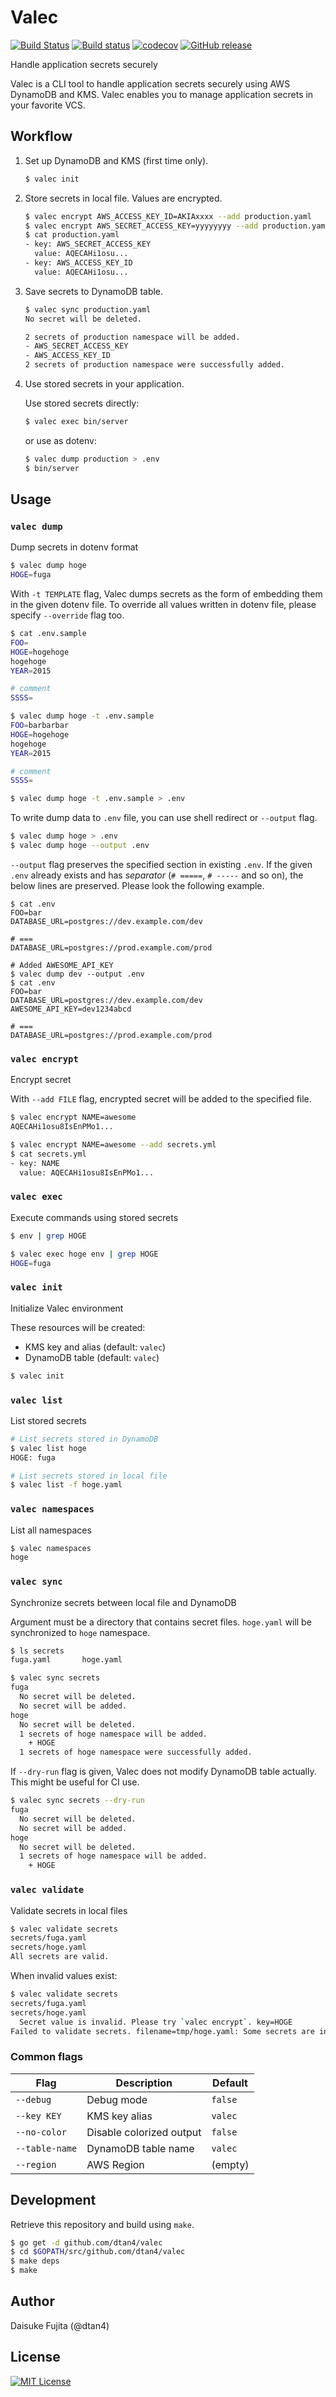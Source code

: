 # Valec

[![Build Status](https://travis-ci.org/dtan4/valec.svg?branch=master)](https://travis-ci.org/dtan4/valec)
[![Build status](https://ci.appveyor.com/api/projects/status/5re33kx1xwqgeswi/branch/master?svg=true)](https://ci.appveyor.com/project/dtan4/valec/branch/master)
[![codecov](https://codecov.io/gh/dtan4/valec/branch/master/graph/badge.svg)](https://codecov.io/gh/dtan4/valec)
[![GitHub release](https://img.shields.io/github/release/dtan4/valec.svg)](https://github.com/dtan4/valec/releases)

Handle application secrets securely

Valec is a CLI tool to handle application secrets securely using AWS DynamoDB and KMS.
Valec enables you to manage application secrets in your favorite VCS.

## Workflow

1. Set up DynamoDB and KMS (first time only).

    ```bash
    $ valec init
    ```

2. Store secrets in local file. Values are encrypted.

    ```bash
    $ valec encrypt AWS_ACCESS_KEY_ID=AKIAxxxx --add production.yaml
    $ valec encrypt AWS_SECRET_ACCESS_KEY=yyyyyyyy --add production.yaml
    $ cat production.yaml
    - key: AWS_SECRET_ACCESS_KEY
      value: AQECAHi1osu...
    - key: AWS_ACCESS_KEY_ID
      value: AQECAHi1osu...
    ```

3. Save secrets to DynamoDB table.

    ```bash
    $ valec sync production.yaml
    No secret will be deleted.

    2 secrets of production namespace will be added.
    - AWS_SECRET_ACCESS_KEY
    - AWS_ACCESS_KEY_ID
    2 secrets of production namespace were successfully added.
    ```

4. Use stored secrets in your application.

    Use stored secrets directly:

    ```bash
    $ valec exec bin/server
    ```

    or use as dotenv:

    ```bash
    $ valec dump production > .env
    $ bin/server
    ```

## Usage

### `valec dump`

Dump secrets in dotenv format

```bash
$ valec dump hoge
HOGE=fuga
```

With `-t TEMPLATE` flag, Valec dumps secrets as the form of embedding them in the given dotenv file. To override all values written in dotenv file, please specify `--override` flag too.

```bash
$ cat .env.sample
FOO=
HOGE=hogehoge
hogehoge
YEAR=2015

# comment
SSSS=

$ valec dump hoge -t .env.sample
FOO=barbarbar
HOGE=hogehoge
hogehoge
YEAR=2015

# comment
SSSS=

$ valec dump hoge -t .env.sample > .env
```

To write dump data to `.env` file, you can use shell redirect or `--output` flag.

```bash
$ valec dump hoge > .env
$ valec dump hoge --output .env
```

`--output` flag preserves the specified section in existing `.env`. If the given `.env` already exists and has _separator_ (`# =====`, `# -----` and so on), the below lines are preserved.
Please look the following example.

```
$ cat .env
FOO=bar
DATABASE_URL=postgres://dev.example.com/dev

# ===
DATABASE_URL=postgres://prod.example.com/prod
```

```
# Added AWESOME_API_KEY
$ valec dump dev --output .env
$ cat .env
FOO=bar
DATABASE_URL=postgres://dev.example.com/dev
AWESOME_API_KEY=dev1234abcd

# ===
DATABASE_URL=postgres://prod.example.com/prod
```


### `valec encrypt`

Encrypt secret

With `--add FILE` flag, encrypted secret will be added to the specified file.

```bash
$ valec encrypt NAME=awesome
AQECAHi1osu8IsEnPMo1...

$ valec encrypt NAME=awesome --add secrets.yml
$ cat secrets.yml
- key: NAME
  value: AQECAHi1osu8IsEnPMo1...
```

### `valec exec`

Execute commands using stored secrets

```bash
$ env | grep HOGE

$ valec exec hoge env | grep HOGE
HOGE=fuga
```

### `valec init`

Initialize Valec environment

These resources will be created:

- KMS key and alias (default: `valec`)
- DynamoDB table (default: `valec`)

```bash
$ valec init
```

### `valec list`

List stored secrets

```bash
# List secrets stored in DynamoDB
$ valec list hoge
HOGE: fuga

# List secrets stored in local file
$ valec list -f hoge.yaml
```

### `valec namespaces`

List all namespaces

```bash
$ valec namespaces
hoge
```

### `valec sync`

Synchronize secrets between local file and DynamoDB

Argument must be a directory that contains secret files. `hoge.yaml` will be synchronized to `hoge` namespace.

```bash
$ ls secrets
fuga.yaml       hoge.yaml

$ valec sync secrets
fuga
  No secret will be deleted.
  No secret will be added.
hoge
  No secret will be deleted.
  1 secrets of hoge namespace will be added.
    + HOGE
  1 secrets of hoge namespace were successfully added.
```

If `--dry-run` flag is given, Valec does not modify DynamoDB table actually. This might be useful for CI use.

```bash
$ valec sync secrets --dry-run
fuga
  No secret will be deleted.
  No secret will be added.
hoge
  No secret will be deleted.
  1 secrets of hoge namespace will be added.
    + HOGE
```

### `valec validate`

Validate secrets in local files

```bash
$ valec validate secrets
secrets/fuga.yaml
secrets/hoge.yaml
All secrets are valid.
```

When invalid values exist:

```bash
$ valec validate secrets
secrets/fuga.yaml
secrets/hoge.yaml
  Secret value is invalid. Please try `valec encrypt`. key=HOGE
Failed to validate secrets. filename=tmp/hoge.yaml: Some secrets are invalid.
```

### Common flags

|Flag|Description|Default|
|---|---|---|
|`--debug`|Debug mode|`false`|
|`--key KEY`|KMS key alias|`valec`|
|`--no-color`|Disable colorized output|`false`|
|`--table-name`|DynamoDB table name|`valec`|
|`--region`|AWS Region|(empty)|

## Development

Retrieve this repository and build using `make`.

```bash
$ go get -d github.com/dtan4/valec
$ cd $GOPATH/src/github.com/dtan4/valec
$ make deps
$ make
```

## Author

Daisuke Fujita (@dtan4)

## License

[![MIT License](http://img.shields.io/badge/license-MIT-blue.svg?style=flat)](LICENSE)
